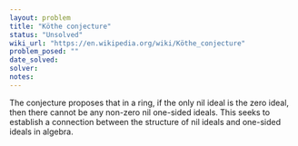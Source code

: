 ```yaml
---
layout: problem
title: "Köthe conjecture"
status: "Unsolved"
wiki_url: "https://en.wikipedia.org/wiki/Köthe_conjecture"
problem_posed: ""
date_solved:
solver:
notes:
---
```

The conjecture proposes that in a ring, if the only nil ideal is the zero ideal, then there cannot be any non-zero nil one-sided ideals. This seeks to establish a connection between the structure of nil ideals and one-sided ideals in algebra.